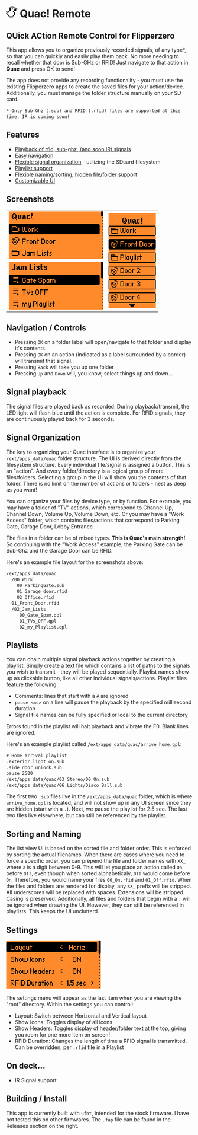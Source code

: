 # <img src="quac.png" alt="logo" width="30" style="image-rendering: pixelated; image-rendering -moz-crisp-edges; image-rendering: crisp-edges;"/> Quac! Remote
## QUick ACtion Remote Control for Flipperzero
This app allows you to organize previously recorded signals, of any type*, so that you can quickly and easily play them back. No more needing to recall whether that door is Sub-GHz or RFID! Just navigate to that action in **Quac** and press OK to send!

The app does not provide any recording functionality - you must use the existing Flipperzero apps to create the saved files for your action/device. Additionally, you must manage the folder structure manually on your SD card.

```
* Only Sub-Ghz (.sub) and RFID (.rfid) files are supported at this time, IR is coming soon!
```

## Features
* [Playback of rfid, sub-ghz, (and soon IR) signals](README.md#signal-playback)
* [Easy navigation](README.md#navigation--controls)
* [Flexible signal organization](README.md#signal-organization) - utilizing the SDcard filesystem
* [Playlist support](README.md#playlists)
* [Flexible naming/sorting, hidden file/folder support](README.md#sorting-and-naming)
* [Customizable UI](README.md#settings)

## Screenshots
<table>
  <tr>
    <td><img src="screenshots/screenshot_1.png" width="256px"/></td>
    <td rowspan="2"><img src="screenshots/screenshot_4_90.png" width="128px"/></td>
  </tr>
  <tr>
    <td><img src="screenshots/screenshot_3.png" width="256px"/></td>
  </tr>
</table>

## Navigation / Controls
- Pressing `OK` on a folder label will open/navigate to that folder and display it's contents.
- Pressing `OK` on an action (indicated as a label surrounded by a border) will transmit that signal.
- Pressing `Back` will take you up one folder
- Pressing `Up` and `Down` will, you know, select things up and down...

## Signal playback
The signal files are played back as recorded. During playback/transmit, the LED light will flash blue until the action is complete. For RFID signals, they are continuously played back for 3 seconds.

## Signal Organization
The key to organizing your Quac interface is to organize your `/ext/apps_data/quac` folder structure. The UI is derived directly from the filesystem structure. Every individual file/signal is assigned a button. This is an "action". And every folder/directory is a logical group of more files/folders. Selecting a group in the UI will show you the contents of that folder. There is no limit on the number of actions or folders - nest as deep as you want!

You can organize your files by device type, or by function. For example, you may have a folder of "TV" actions, which correspond to Channel Up, Channel Down, Volume Up, Volume Down, etc. Or you may have a "Work Access" folder, which contains files/actions that correspond to Parking Gate, Garage Door, Lobby Entrance. 

The files in a folder can be of mixed types. **This is Quac's main strength!** So continuing with the "Work Access" example, the Parking Gate can be Sub-Ghz and the Garage Door can be RFID.

Here's an example file layout for the screenshots above:
```
/ext/apps_data/quac
  /00_Work
    00_ParkingGate.sub
    01_Garage_door.rfid
    02_Office.rfid
  01_Front_Door.rfid
  /02_Jam_Lists
     00_Gate_Spam.qpl
     01_TVs_OFF.qpl
     02_my_Playlist.qpl
```

## Playlists
You can chain multiple signal playback actions together by creating a playlist. Simply create a text file which contains a list of paths to the signals you wish to transmit - they will be played sequentially. Playlist names show up as clickable button, like all other individual signals/actions. Playlist files feature the following:
* Comments: lines that start with a `#` are ignored
* `pause <ms>` on a line will pause the playback by the specified millisecond duration
* Signal file names can be fully specified or local to the current directory

Errors found in the playlist will halt playback and vibrate the F0. Blank lines are ignored.

Here's an example playlist called `/ext/apps_data/quac/arrive_home.qpl`:
```
# Home arrival playlist
.exterior_light_on.sub
.side_door_unlock.sub
pause 2500
/ext/apps_data/quac/03_Stereo/00_On.sub
/ext/apps_data/quac/06_Lights/Disco_Ball.sub
```
The first two `.sub` files live in the `/ext/apps_data/quac` folder, which is where `arrive_home.qpl` is located, and will not show up in any UI screen since they are hidden (start with a `.`). Next, we pause the playlist for 2.5 sec. The last two files live elsewhere, but can still be referenced by the playlist.

## Sorting and Naming
The list view UI is based on the sorted file and folder order. This is enforced by sorting the actual filenames. When there are cases where you need to force a specific order, you can prepend the file and folder names with `XX_` where `X` is a digit between 0-9. This will let you place an action called `On` before `Off`, even though when sorted alphabeticaly, `Off` would come before `On`. Therefore, you would name your files `00_On.rfid` and `01_Off.rfid`. When the files and folders are rendered for display, any `XX_` prefix will be stripped. All underscores will be replaced with spaces. Extensions will be stripped. Casing is preserved. Additionally, all files and folders that begin with a `.` will be ignored when drawing the UI. However, they can still be referenced in playlists. This keeps the UI unclutterd.

## Settings
<img src="screenshots/screenshot_2.png" width="256px"/>

The settings menu will appear as the last item when you are viewing the "root" directory. Within the settings you can control:
- Layout: Switch between Horizontal and Vertical layout
- Show Icons: Toggles display of all icons
- Show Headers: Toggles display of header/folder text at the top, giving you room for one more item on screen!
- RFID Duration: Changes the length of time a RFID signal is transmitted. Can be overridden, per `.rfid` file in a Playlist

## On deck...
- IR Signal support

## Building / Install
This app is currently built with `ufbt`, intended for the stock firmware. I have not tested this on other firmwares. The `.fap` file can be found in the Releases section on the right.
